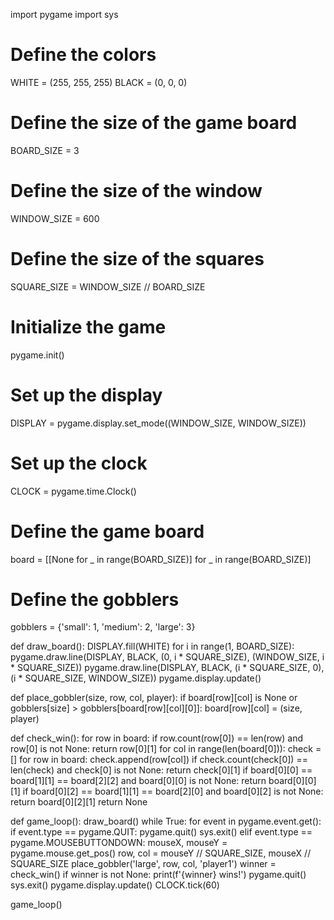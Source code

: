 import pygame
import sys

# Define the colors
WHITE = (255, 255, 255)
BLACK = (0, 0, 0)

# Define the size of the game board
BOARD_SIZE = 3

# Define the size of the window
WINDOW_SIZE = 600

# Define the size of the squares
SQUARE_SIZE = WINDOW_SIZE // BOARD_SIZE

# Initialize the game
pygame.init()

# Set up the display
DISPLAY = pygame.display.set_mode((WINDOW_SIZE, WINDOW_SIZE))

# Set up the clock
CLOCK = pygame.time.Clock()

# Define the game board
board = [[None for _ in range(BOARD_SIZE)] for _ in range(BOARD_SIZE)]

# Define the gobblers
gobblers = {'small': 1, 'medium': 2, 'large': 3}

def draw_board():
    DISPLAY.fill(WHITE)
    for i in range(1, BOARD_SIZE):
        pygame.draw.line(DISPLAY, BLACK, (0, i * SQUARE_SIZE), (WINDOW_SIZE, i * SQUARE_SIZE))
        pygame.draw.line(DISPLAY, BLACK, (i * SQUARE_SIZE, 0), (i * SQUARE_SIZE, WINDOW_SIZE))
    pygame.display.update()

def place_gobbler(size, row, col, player):
    if board[row][col] is None or gobblers[size] > gobblers[board[row][col][0]]:
        board[row][col] = (size, player)

def check_win():
    for row in board:
        if row.count(row[0]) == len(row) and row[0] is not None:
            return row[0][1]
    for col in range(len(board[0])):
        check = []
        for row in board:
            check.append(row[col])
        if check.count(check[0]) == len(check) and check[0] is not None:
            return check[0][1]
    if board[0][0] == board[1][1] == board[2][2] and board[0][0] is not None:
        return board[0][0][1]
    if board[0][2] == board[1][1] == board[2][0] and board[0][2] is not None:
        return board[0][2][1]
    return None

def game_loop():
    draw_board()
    while True:
        for event in pygame.event.get():
            if event.type == pygame.QUIT:
                pygame.quit()
                sys.exit()
            elif event.type == pygame.MOUSEBUTTONDOWN:
                mouseX, mouseY = pygame.mouse.get_pos()
                row, col = mouseY // SQUARE_SIZE, mouseX // SQUARE_SIZE
                place_gobbler('large', row, col, 'player1')
                winner = check_win()
                if winner is not None:
                    print(f'{winner} wins!')
                    pygame.quit()
                    sys.exit()
        pygame.display.update()
        CLOCK.tick(60)

game_loop()

